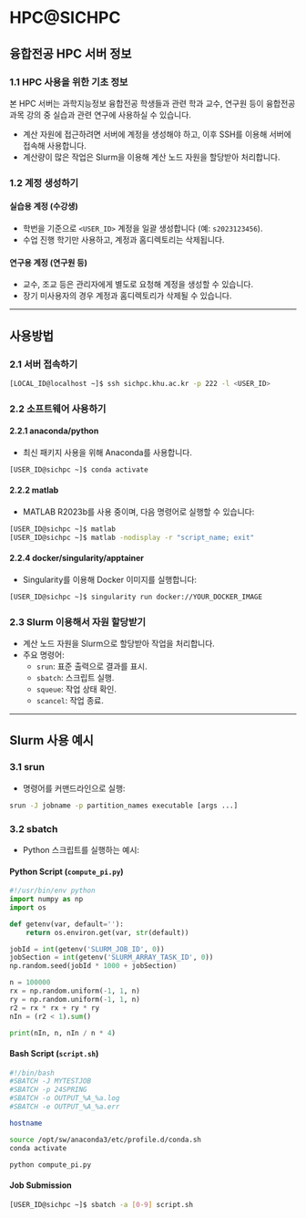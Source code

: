 
# HPC@SICHPC

## 융합전공 HPC 서버 정보
### 1.1 HPC 사용을 위한 기초 정보
본 HPC 서버는 과학지능정보 융합전공 학생들과 관련 학과 교수, 연구원 등이 융합전공 과목 강의 중 실습과 관련 연구에 사용하실 수 있습니다.
- 계산 자원에 접근하려면 서버에 계정을 생성해야 하고, 이후 SSH를 이용해 서버에 접속해 사용합니다.
- 계산량이 많은 작업은 Slurm을 이용해 계산 노드 자원을 할당받아 처리합니다.

### 1.2 계정 생성하기
#### 실습용 계정 (수강생)
- 학번을 기준으로 `<USER_ID>` 계정을 일괄 생성합니다 (예: `s2023123456`).
- 수업 진행 학기만 사용하고, 계정과 홈디렉토리는 삭제됩니다.

#### 연구용 계정 (연구원 등)
- 교수, 조교 등은 관리자에게 별도로 요청해 계정을 생성할 수 있습니다.
- 장기 미사용자의 경우 계정과 홈디렉토리가 삭제될 수 있습니다.

---

## 사용방법
### 2.1 서버 접속하기
```bash
[LOCAL_ID@localhost ~]$ ssh sichpc.khu.ac.kr -p 222 -l <USER_ID>
```

### 2.2 소프트웨어 사용하기
#### 2.2.1 anaconda/python
- 최신 패키지 사용을 위해 Anaconda를 사용합니다.
```bash
[USER_ID@sichpc ~]$ conda activate
```

#### 2.2.2 matlab
- MATLAB R2023b를 사용 중이며, 다음 명령어로 실행할 수 있습니다:
```bash
[USER_ID@sichpc ~]$ matlab
[USER_ID@sichpc ~]$ matlab -nodisplay -r "script_name; exit"
```

#### 2.2.4 docker/singularity/apptainer
- Singularity를 이용해 Docker 이미지를 실행합니다:
```bash
[USER_ID@sichpc ~]$ singularity run docker://YOUR_DOCKER_IMAGE
```

### 2.3 Slurm 이용해서 자원 할당받기
- 계산 노드 자원을 Slurm으로 할당받아 작업을 처리합니다.
- 주요 명령어:
  - `srun`: 표준 출력으로 결과를 표시.
  - `sbatch`: 스크립트 실행.
  - `squeue`: 작업 상태 확인.
  - `scancel`: 작업 종료.

---

## Slurm 사용 예시
### 3.1 srun
- 명령어를 커맨드라인으로 실행:
```bash
srun -J jobname -p partition_names executable [args ...]
```

### 3.2 sbatch
- Python 스크립트를 실행하는 예시:

#### Python Script (`compute_pi.py`)
```python
#!/usr/bin/env python
import numpy as np
import os

def getenv(var, default=''):
    return os.environ.get(var, str(default))

jobId = int(getenv('SLURM_JOB_ID', 0))
jobSection = int(getenv('SLURM_ARRAY_TASK_ID', 0))
np.random.seed(jobId * 1000 + jobSection)

n = 100000
rx = np.random.uniform(-1, 1, n)
ry = np.random.uniform(-1, 1, n)
r2 = rx * rx + ry * ry
nIn = (r2 < 1).sum()

print(nIn, n, nIn / n * 4)
```

#### Bash Script (`script.sh`)
```bash
#!/bin/bash
#SBATCH -J MYTESTJOB
#SBATCH -p 24SPRING
#SBATCH -o OUTPUT_%A_%a.log
#SBATCH -e OUTPUT_%A_%a.err

hostname

source /opt/sw/anaconda3/etc/profile.d/conda.sh
conda activate

python compute_pi.py
```

#### Job Submission
```bash
[USER_ID@sichpc ~]$ sbatch -a [0-9] script.sh
```
